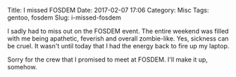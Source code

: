 Title: I missed FOSDEM
Date: 2017-02-07 17:06
Category: Misc
Tags: gentoo, fosdem
Slug: i-missed-fosdem

I sadly had to miss out on the FOSDEM event. The entire weekend was filled with
me being apathetic, feverish and overall zombie-like. Yes, sickness can be cruel.
It wasn't until today that I had the energy back to fire up my laptop.

Sorry for the crew that I promised to meet at FOSDEM. I'll make it up, somehow.

<!-- PELICAN_END_SUMMARY -->

